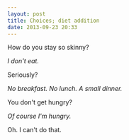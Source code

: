 ```yaml
---
layout: post
title: Choices; diet addition  
date: 2013-09-23 20:33  
---
```


How do you stay so skinny?

*I don't eat.*

Seriously?

*No breakfast. No lunch. A small dinner.*

You don't get hungry?

*Of course I'm hungry.*

Oh. I can't do that. 



